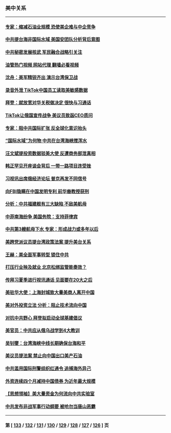 ### 美中关系
---
#### [专家：缩减石油业规模 恐使美企难与中企竞争](../../pages/nf1412576/n13763425.md?06202045) 
#### [中共提台海非国际水域 美国安团队分析背后意图](../../pages/nf1412576/n13762899.md?06202045) 
#### [中共秘密发展核武 军民融合战略引关注](../../pages/nf1412576/n13762850.md?06202045) 
#### [油管热门视频 网站代理 翻墙必看视频](http://209.222.30.114:81/youtube.html?06202045)
#### [沈舟：美军精锐齐出 演示台湾保卫战](../../pages/nf1412576/n13762508.md?06202045) 
#### [录音外泄 TikTok中国员工读取美敏感数据](../../pages/nf1412576/n13762495.md?06202045) 
#### [拜登：就放宽对华关税做决定 很快与习通话](../../pages/nf1412576/n13762428.md?06202045) 
#### [TikTok让俄国宣传战争 美议员致函CEO质问](../../pages/nf1412576/n13762112.md?06202045) 
#### [专家：阻中共国际扩张 反全球化意识抬头](../../pages/nf1412576/n13761868.md?06202045) 
#### [“国际水域”为何物 中共在台湾海峡搅浑水](../../pages/nf1412576/n13762058.md?06202045) 
#### [汪文斌提投资数据驳美大使 反遭商务部泄真相](../../pages/nf1412576/n13761701.md?06202045) 
#### [韩正罕见开座谈会背后 一带一路项目连受挫](../../pages/nf1412576/n13761858.md?06202045) 
#### [习视讯出席俄经济论坛 普京再发不同信号](../../pages/nf1412576/n13761933.md?06202045) 
#### [向FBI隐瞒在中国发明专利 前华裔教授获刑](../../pages/nf1412576/n13761839.md?06202045) 
#### [分析：中共福建舰有三大缺陷 不敌美航母](../../pages/nf1412576/n13761846.md?06202045) 
#### [中菲南海纷争 美国务院：支持菲律宾](../../pages/nf1412576/n13761795.md?06202045) 
#### [中共第3艘航母下水 专家：形成战力或多年以后](../../pages/nf1412576/n13761788.md?06202045) 
#### [美跨党派议员提台湾政策法案 提升美台关系](../../pages/nf1412576/n13761597.md?06202045) 
#### [王赫：美全面军事转型 锁住中共](../../pages/nf1412576/n13761307.md?06202045) 
#### [打压行业殃及就业 北京松绑监管能奏效？](../../pages/nf1412576/n13761130.md?06202045) 
#### [传拜习夏季进行视讯通话 见面要在20大之后](../../pages/nf1412576/n13761110.md?06202045) 
#### [美驻华大使：上海封城致大量美商人离开中国](../../pages/nf1412576/n13761148.md?06202045) 
#### [美对外投资立法 分析：阻止技术流向中国](../../pages/nf1412576/n13761103.md?06202045) 
#### [对抗中共野心 拜登拟启动全球基建倡议](../../pages/nf1412576/n13761108.md?06202045) 
#### [美官员：中共应从俄乌战学到4大教训](../../pages/nf1412576/n13760917.md?06202045) 
#### [吴钊燮：台湾海峡中线长期确保台海和平](../../pages/nf1412576/n13760922.md?06202045) 
#### [美议员提法案 禁止向中国出口美产石油](../../pages/nf1412576/n13760641.md?06202045) 
#### [中共滥用国际刑警组织红通令 追捕海外异己](../../pages/nf1412576/n13760626.md?06202045) 
#### [外资连续四个月减持中国债券 为近年最大规模](../../pages/nf1412576/n13760407.md?06202045) 
#### [【思想领袖】美大量资金为何流向中共实验室](../../pages/nf1412576/n13740268.md?06202045) 
#### [中共发布非战军事行动纲要 被呛勿当唐山恶霸](../../pages/nf1412576/n13760399.md?06202045) 

---
#### 第 [ [133](./133.md?06202045) / [132](./132.md?06202045) / [131](./131.md?06202045) / [130](./130.md?06202045) / [129](./129.md?06202045) / [128](./128.md?06202045) / [127](./127.md?06202045) / [126](./126.md?06202045) ] 页
